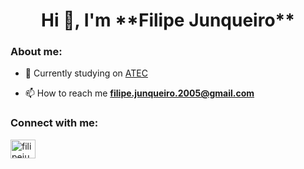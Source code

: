 <h1 align="center">Hi 👋, I'm **Filipe Junqueiro**</h1>

<h3 align="left">About me:</h3>

- 🔭 Currently studying on [ATEC](https://www.atec.pt/)

- 📫 How to reach me **filipe.junqueiro.2005@gmail.com**


<h3 align="left">Connect with me:</h3>
<p align="left">
<a href="https://linkedin.com/in/filipejunqueiro" target="blank"><img align="center" src="https://raw.githubusercontent.com/rahuldkjain/github-profile-readme-generator/master/src/images/icons/Social/linked-in-alt.svg" alt="filipejunqueiro" height="30" width="40" /></a>
</p>

